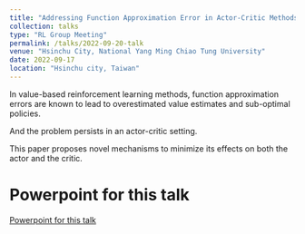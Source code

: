 ```yaml
---
title: "Addressing Function Approximation Error in Actor-Critic Methods"
collection: talks
type: "RL Group Meeting"
permalink: /talks/2022-09-20-talk
venue: "Hsinchu City, National Yang Ming Chiao Tung University"
date: 2022-09-17
location: "Hsinchu city, Taiwan"
---
```


In value-based reinforcement learning methods, function approximation errors are known to lead to overestimated
value estimates and sub-optimal policies.

And the problem persists in an actor-critic setting.

This paper proposes novel mechanisms to minimize its effects on both the actor and the critic.


Powerpoint for this talk
======
[Powerpoint for this talk](https://drive.google.com/file/d/1VG5VPVWe6DWgtVnBPOMb90lWFErgbJvK/view?usp=sharing)